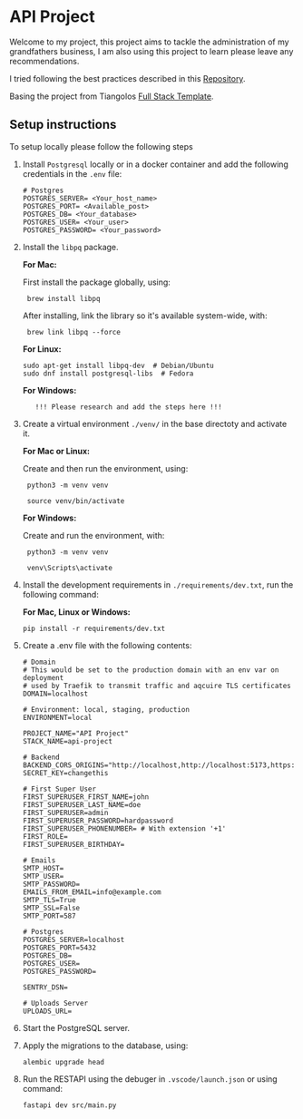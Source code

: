 # API Project

Welcome to my project, this project aims to tackle the administration of my grandfathers business, I am also using this project to learn please leave any recommendations.

I tried following the best practices described in this [Repository](https://github.com/zhanymkanov/fastapi-best-practices?tab=readme-ov-file#project-structure).

Basing the project from Tiangolos [Full Stack Template](https://github.com/fastapi/full-stack-fastapi-template/blob/master/backend/app/api/routes/login.py).

## Setup instructions

To setup locally please follow the following steps

1. Install `Postgresql` locally or in a docker container and add the following credentials in the `.env` file:

   ```
   # Postgres
   POSTGRES_SERVER= <Your_host_name>
   POSTGRES_PORT= <Available_post>
   POSTGRES_DB= <Your_database>
   POSTGRES_USER= <Your_user>
   POSTGRES_PASSWORD= <Your_password>
   ```

2. Install the `libpq` package.

   **For Mac:**

   First install the package globally, using:

   ```
    brew install libpq
   ```

   After installing, link the library so it's available system-wide, with:

   ```
    brew link libpq --force
   ```

   **For Linux:**

   ```
   sudo apt-get install libpq-dev  # Debian/Ubuntu
   sudo dnf install postgresql-libs  # Fedora
   ```

   **For Windows:**

   ```
      !!! Please research and add the steps here !!!
   ```

3. Create a virtual environment `./venv/` in the base directoty and activate it.

   **For Mac or Linux:**

   Create and then run the environment, using:

   ```
    python3 -m venv venv
   ```

   ```
    source venv/bin/activate
   ```

   **For Windows:**

   Create and run the environment, with:

   ```
    python3 -m venv venv
   ```

   ```
    venv\Scripts\activate
   ```

4. Install the development requirements in `./requirements/dev.txt`, run the following command:

   **For Mac, Linux or Windows:**

   ```
   pip install -r requirements/dev.txt
   ```

5. Create a .env file with the following contents:

   ```
   # Domain
   # This would be set to the production domain with an env var on deployment
   # used by Traefik to transmit traffic and aqcuire TLS certificates
   DOMAIN=localhost

   # Environment: local, staging, production
   ENVIRONMENT=local

   PROJECT_NAME="API Project"
   STACK_NAME=api-project

   # Backend
   BACKEND_CORS_ORIGINS="http://localhost,http://localhost:5173,https://localhost,https://localhost:5173"
   SECRET_KEY=changethis

   # First Super User
   FIRST_SUPERUSER_FIRST_NAME=john
   FIRST_SUPERUSER_LAST_NAME=doe
   FIRST_SUPERUSER=admin
   FIRST_SUPERUSER_PASSWORD=hardpassword
   FIRST_SUPERUSER_PHONENUMBER= # With extension '+1'
   FIRST_ROLE=
   FIRST_SUPERUSER_BIRTHDAY=

   # Emails
   SMTP_HOST=
   SMTP_USER=
   SMTP_PASSWORD=
   EMAILS_FROM_EMAIL=info@example.com
   SMTP_TLS=True
   SMTP_SSL=False
   SMTP_PORT=587

   # Postgres
   POSTGRES_SERVER=localhost
   POSTGRES_PORT=5432
   POSTGRES_DB=
   POSTGRES_USER=
   POSTGRES_PASSWORD=

   SENTRY_DSN=

   # Uploads Server
   UPLOADS_URL=
   ```

6. Start the PostgreSQL server.

7. Apply the migrations to the database, using:

   ```
   alembic upgrade head
   ```

8. Run the RESTAPI using the debuger in `.vscode/launch.json` or using command:

   ```
   fastapi dev src/main.py
   ```
